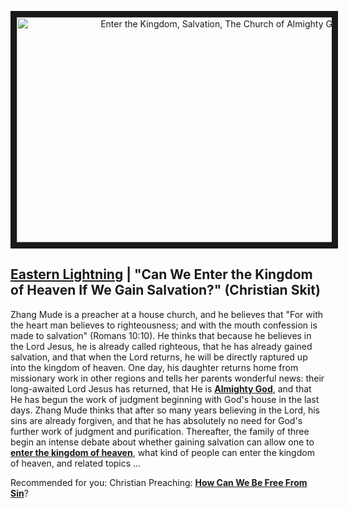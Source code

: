 <p align="center"><a href="https://youtu.be/XCNg7VaAu3c" target="_blank"><img src="https://www.holyspiritspeaks.org/wp-content/uploads/2019/03/New-Name-in-Revelation-.jpg" alt="Enter the Kingdom, Salvation, The Church of Almighty God" width="640" height="360" border="10" /></a><p>

## [Eastern Lightning](https://www.holyspiritspeaks.org/Gospel/eastern-lightning-come-from/) | "Can We Enter the Kingdom of Heaven If We Gain Salvation?" (Christian Skit)
Zhang Mude is a preacher at a house church, and he believes that "For with the heart man believes to righteousness; and with the mouth confession is made to salvation" (Romans 10:10). He thinks that because he believes in the Lord Jesus, he is already called righteous, that he has already gained salvation, and that when the Lord returns, he will be directly raptured up into the kingdom of heaven. One day, his daughter returns home from missionary work in other regions and tells her parents wonderful news: their long-awaited Lord Jesus has returned, that He is **[Almighty God](https://www.holyspiritspeaks.org/)**, and that He has begun the work of judgment beginning with God's house in the last days. Zhang Mude thinks that after so many years believing in the Lord, his sins are already forgiven, and that he has absolutely no need for God's further work of judgment and purification. Thereafter, the family of three begin an intense debate about whether gaining salvation can allow one to **[enter the kingdom of heaven](https://github.com/lily2687/praise-almighty-god.github.com/blob/master/Why_Are_People_Unable_to_Get_Rid_of_Sin_Even_After_Receiving_the_Salvation_of_the_Cross.md)**, what kind of people can enter the kingdom of heaven, and related topics …
 
 
 
Recommended for you:
Christian Preaching: **[How Can We Be Free From Sin](https://www.holyspiritspeaks.org/testimonies/how-can-be-free-from-sin/)**?
 
